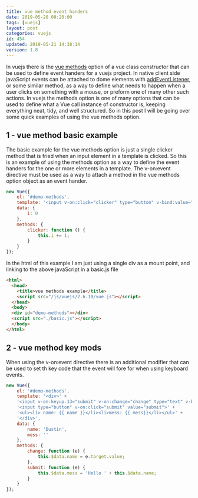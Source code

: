 ```yaml
---
title: vue method event handers
date: 2019-05-20 09:20:00
tags: [vuejs]
layout: post
categories: vuejs
id: 454
updated: 2019-05-21 14:38:14
version: 1.8
---
```


In vuejs there is the [vue methods](https://v1.vuejs.org/guide/events.html) option of a vue class constructor that can be used to define event handers for a vuejs project. In native client side javaScript events can be attached to dome elements with [addEventListener](https://developer.mozilla.org/en-US/docs/Web/API/EventTarget/addEventListener), or some similar method, as a way to define what needs to happen when a user clicks on something with a mouse, or preform one of many other such actions. In vuejs the methods option is one of many options that can be used to define what a Vue call instance of constructor is, keeping everything neat, tidy, and well structured. So in this post I will be going over some quick examples of using the vue methods option.

<!-- more -->

## 1 - vue method basic example

The basic example for the vue methods option is just a single clicker method that is fried when an input element in a template is clicked. So this is an example of using the methods option as a way to define the event handers for the one or more elements in a template. The v-on:event directive must be used as a way to attach a method in the vue methods option object as an event hander.

```js
new Vue({
    el: '#demo-methods',
    template: '<input v-on:click="clicker" type="button" v-bind:value="\'click count: \'+i" >',
    data: {
        i: 0
    },
    methods: {
        clicker: function () {
            this.i += 1;
        }
    }
});

```

In the html of this example I am just using a single div as a mount point, and linking to the above javaScript in a basic.js file

```html
<html>
  <head>
    <title>vue methods example</title>
    <script src="/js/vuejs/2.6.10/vue.js"></script>
  </head>
  <body>
  <div id="demo-methods"></div>
  <script src="./basic.js"></script>
  </body>
</html>
```

## 2 - vue method key mods

When using the v-on:event directive there is an additional modifier that can be used to set th key code that the event will fore for when using keyboard events.

```js
new Vue({
    el: '#demo-methods',
    template: '<div>' +
    '<input v-on:keyup.13="submit" v-on:change="change" type="text" v-bind:value="name" >' +
    '<input type="button" v-on:click="submit" value="submit">' +
    '<ul><li> name: {{ name }}</li><li>mess: {{ mess}}</li></ul>' +
    '</div>',
    data: {
        name: 'Dustin',
        mess: ''
    },
    methods: {
        change: function (e) {
            this.$data.name = e.target.value;
        },
        submit: function (e) {
            this.$data.mess = 'Hello ' + this.$data.name;
        }
    }
});
```